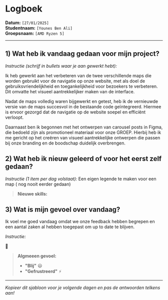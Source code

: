 # Logboek

**Datum:** `[27/01/2025]`  
**Studentnaam:** `[Younes Ben Ali]`  
**Groepsnaam:** `[AMD Ryzen 5]`

---

## 1) Wat heb ik vandaag gedaan voor mijn project?

_Instructie (schrijf in bullets waar je aan gewerkt hebt):_

Ik heb gewerkt aan het verbeteren van de twee verschillende maps die worden gebruikt voor de navigatie op onze website, met als doel de gebruiksvriendelijkheid en toegankelijkheid voor bezoekers te verbeteren. Dit omvatte het visueel aantrekkelijker maken van de interface.

Nadat de maps volledig waren bijgewerkt en getest, heb ik de vernieuwde versie van de maps succesvol in de bestaande code geïntegreerd. Hiermee is ervoor gezorgd dat de navigatie op de website soepel en efficiënt verloopt.

Daarnaast ben ik begonnen met het ontwerpen van carousel posts in Figma, die bedoeld zijn als promotioneel materiaal voor onze GROEP. Hierbij heb ik me gericht op het creëren van visueel aantrekkelijke ontwerpen die passen bij onze branding en de boodschap duidelijk overbrengen.


## 2) Wat heb ik nieuw geleerd of voor het eerst zelf gedaan?

_Instructie (1 item per dag volstaat):_
 Een eigen legende te maken voor een map ( nog nooit eerder gedaan)

> **Nieuwe skills:**

## 3) Wat is mijn gevoel over vandaag?
Ik voel me goed vandaag omdat we onze feedback hebben begrepen en een aantal zaken al 
hebben toegepast om up to date te blijven.

_Instructie:_

🙂

> **Algmeeen gevoel:**
>
> - **"Blij"** :smiley:
> - **"Gefrustreerd"** :zap:

---

_Kopieer dit sjabloon voor je volgende dagen en pas de antwoorden telkens aan!_
